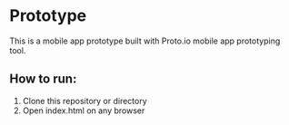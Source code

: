 # Prototype
This is a mobile app prototype built with Proto.io mobile app prototyping tool.

## How to run:
1. Clone this repository or directory
2. Open index.html on any browser
